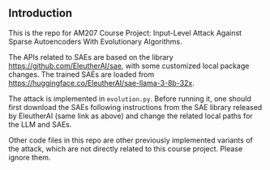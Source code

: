 ## Introduction
This is the repo for AM207 Course Project: Input-Level Attack Against Sparse Autoencoders With Evolutionary Algorithms.

The APIs related to SAEs are based on the library https://github.com/EleutherAI/sae, with some customized local package changes. The trained SAEs are loaded from https://huggingface.co/EleutherAI/sae-llama-3-8b-32x.

The attack is implemented in ``evolution.py``. Before running it, one should first download the SAEs following instructions from the SAE library released by EleutherAI (same link as above) and change the related local paths for the LLM and SAEs. 

Other code files in this repo are other previously implemented variants of the attack, which are not directly related to this course project. Please ignore them.


